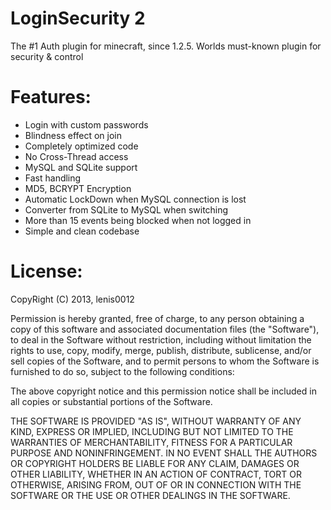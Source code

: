 LoginSecurity 2
==============
The #1 Auth plugin for minecraft, since 1.2.5. Worlds must-known plugin for security & control

Features:
========
- Login with custom passwords
- Blindness effect on join
- Completely optimized code
- No Cross-Thread access
- MySQL and SQLite support
- Fast handling
- MD5, BCRYPT Encryption
- Automatic LockDown when MySQL connection is lost
- Converter from SQLite to MySQL when switching
- More than 15 events being blocked when not logged in
- Simple and clean codebase

License:
=======

CopyRight (C) 2013, lenis0012


Permission is hereby granted, free of charge, to any person obtaining a copy of this software and associated documentation files (the "Software"), to deal in the Software without restriction, including without limitation the rights to use, copy, modify, merge, publish, distribute, sublicense, and/or sell copies of the Software, and to permit persons to whom the Software is furnished to do so, subject to the following conditions:

The above copyright notice and this permission notice shall be included in all copies or substantial portions of the Software.

THE SOFTWARE IS PROVIDED "AS IS", WITHOUT WARRANTY OF ANY KIND, EXPRESS OR IMPLIED, INCLUDING BUT NOT LIMITED TO THE WARRANTIES OF MERCHANTABILITY, FITNESS FOR A PARTICULAR PURPOSE AND NONINFRINGEMENT. IN NO EVENT SHALL THE AUTHORS OR COPYRIGHT HOLDERS BE LIABLE FOR ANY CLAIM, DAMAGES OR OTHER LIABILITY, WHETHER IN AN ACTION OF CONTRACT, TORT OR OTHERWISE, ARISING FROM, OUT OF OR IN CONNECTION WITH THE SOFTWARE OR THE USE OR OTHER DEALINGS IN THE SOFTWARE.
